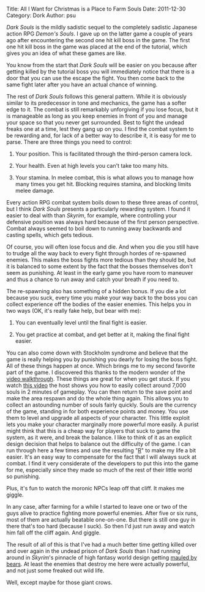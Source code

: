 Title: All I Want for Christmas is a Place to Farm Souls
Date: 2011-12-30
Category: Dork
Author: psu

*Dark Souls* is the mildly sadistic sequel to the completely sadistic Japanese action RPG *Demon's Souls*. I gave up on the latter game a couple of years ago after encountering the second one hit kill boss in the game. The first one hit kill boss in the game was placed at the end of the tutorial, which gives you an idea of what these games are like.

You know from the start that *Dark Souls* will be easier on you because after getting killed by the tutorial boss you will immediately notice that there is a door that you can use the escape the fight. You then come back to the same fight later after you have an actual chance of winning.
 
The rest of *Dark Souls* follows this general pattern. While it is obviously similar to its predecessor in tone and mechanics, the game has a softer edge to it. The combat is still remarkably unforgiving if you lose focus, but it is manageable as long as you keep enemies in front of you and manage your space so that you never get surrounded. Best to fight the undead freaks one at a time, lest they gang up on you. 
I find the combat system to be rewarding and, for lack of a better way to describe it, it is easy for me to parse. There are three things you need to control:

1. Your position. This is facilitated through the third-person camera lock.

2. Your health. Even at high levels you can't take too many hits.

3. Your stamina. In melee combat, this is what allows you to manage how many times you get hit. Blocking requires stamina, and blocking limits melee damage.

Every action RPG combat system boils down to these three areas of control, but I think *Dark Souls* presents a particularly rewarding system. I found it easier to deal with than *Skyrim*, for example, where controlling your defensive position was always hard because of the first person perspective. Combat always seemed to boil down to running away backwards and casting spells, which gets tedious.

Of course, you will often lose focus and die. And when you die you still have to trudge all the way back to every fight through hordes of re-spawned enemies. This makes the boss fights more tedious than they should be, but it is balanced to some extent by the fact that the bosses themselves don't seem as punishing. At least in the early game you have room to maneuver and thus a chance to run away and catch your breath if you need to.

The re-spawning also has something of a hidden bonus. If you die a lot because you suck, every time you make your way back to the boss you can collect experience off the bodies of the easier enemies. This helps you in two ways (OK, it's really fake help, but bear with me):

1. You can eventually level until the final fight is easier.

2. You get practice at combat, and get better at it, making the final fight easier.

You can also come down with Stockholm syndrome and believe that the game is really helping you by punishing you dearly for losing the boss fight. All of these things happen at once.
Which brings me to my second favorite part of the game. I discovered this thanks to the modern wonder of the [video walkthrough](http://wikigameguides.com/Dark_Souls/Guides/Walkthrough-with-Commentary). These things are great for when you get stuck. If you watch [this video](http://www.youtube.com/watch?feature=player_embedded&amp;v=tSFsNM6rdsU) the host shows you how to easily collect around 7,000 souls in 2 minutes of gameplay. You can then return to the save point and make the area respawn and do the whole thing again. This allows you to collect an astounding number of souls fairly quickly.
Souls are the currency of the game, standing in for both experience points and money. You use them to level and upgrade all aspects of your character. This little exploit lets you make your character marginally more powerful more easily. A purist might think that this is a cheap way for players that suck to game the system, as it were, and break the balance. I like to think of it as an explicit design decision that helps to balance out the difficulty of the game. I can run through here a few times and use the resulting "[R](http://tleaves.com/2005/03/09/r-is-not-for-role/index.html)" to make my life a bit easier.  It's an easy way to compensate for the fact that I will always suck at combat. I find it very considerate of the developers to put this into the game for me, especially since they made so much of the rest of their little world so punishing.

Plus, it's fun to watch the moronic NPCs leap off that cliff. It makes me giggle.

In any case, after farming for a while I started to leave one or two of the guys alive to practice fighting more powerful enemies. After five or six runs, most of them are actually beatable one-on-one. But there is still one guy in there that's too hard (because I suck). So then I'd just run away and watch him fall off the cliff again. And giggle.

The result of all of this is that I've had a much better time getting killed over and over again in the undead prison of *Dark Souls* than I had running around in *Skyrim*'s pinnacle of high fantasy world design getting [mauled by bears](http://www.youtube.com/watch?v=iZw9gET4eu8). At least the enemies that destroy me here were actually powerful, and not just some freaked out wild life.

Well, except maybe for those giant crows.
	
